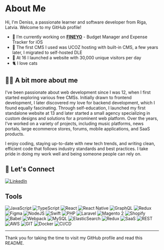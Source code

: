 
# About Me

Hi, I'm Deniss, a passionate learner and software developer from Riga, Latvia. Welcome to my GitHub profile!

- 🔭 I’m currently working on [**FINEYO**](https://fineyo.app/) - Budget Manager and Expense Tracker for iOS
- 📑 The first CMS I used was UCOZ hosting with built-in CMS, a few years later, I migrated to self-hosted DLE
- 🎉 At 16 I launched a website with 30,000 unique visitors per day
- 🐈 I love cats

## 🙋‍♂️ A bit more about me

I’ve been passionate about web development since I was 12, when I first started exploring various free CMSs. Initially drawn to frontend development, I later discovered my love for backend development, which I found equally fascinating. Through self-education, I launched my first standalone website at 13 and later started a small agency specializing in custom designs and solutions for a prominent web platform. Over the years, I’ve worked on a variety of projects, including music platforms, news portals, large ecommerce stores, forums, mobile applications, and SaaS products.

I enjoy coding, staying up-to-date with new tech trends, and writing clean, efficient code that follows industry standards and best practices. I take pride in doing my work well and being someone people can rely on.

## 💬 Let's Connect
[![LinkedIn](https://img.shields.io/badge/-LinkedIn-0a66c2?style=for-the-badge&logo=linkedin&logoColor=ffffff)](https://linkedin.com/in/deniss-dubinin)

## Tools
![JavaScript](https://img.shields.io/badge/JavaScript-%23F7DF1E.svg?style=for-the-badge&logo=javascript&logoColor=black)
![TypeScript](https://img.shields.io/badge/TypeScript-%23007ACC.svg?style=for-the-badge&logo=typescript&logoColor=white)
![React](https://img.shields.io/badge/React-%23000000.svg?style=for-the-badge&logo=react&logoColor=61DAFB)
![React Native](https://img.shields.io/badge/React%20Native-%23000000.svg?style=for-the-badge&logo=react&logoColor=61DAFB)
![GraphQL](https://img.shields.io/badge/GraphQL-%23000000.svg?style=for-the-badge&logo=graphql&logoColor=E10098)
![Redux](https://img.shields.io/badge/Redux-%23593d88.svg?style=for-the-badge&logo=redux&logoColor=white)
![Figma](https://img.shields.io/badge/Figma-%23F24E1E.svg?style=for-the-badge&logo=figma&logoColor=white)
![NodeJS](https://img.shields.io/badge/Node.js-%23417e38.svg?style=for-the-badge&logo=node.js&logoColor=white)
![Swift](https://img.shields.io/badge/Swift-%23F05138.svg?style=for-the-badge&logo=swift&logoColor=white)
![PHP](https://img.shields.io/badge/PHP-%23778CFF.svg?style=for-the-badge&logo=php&logoColor=white)
![Laravel](https://img.shields.io/badge/Laravel-%23FF2D20.svg?style=for-the-badge&logo=laravel&logoColor=white)
![Magento 2](https://img.shields.io/badge/Magento%202-%23F26C4F.svg?style=for-the-badge&logo=magento&logoColor=white)
![Shopify](https://img.shields.io/badge/Shopify-%23000C1D.svg?style=for-the-badge&logo=shopify&logoColor=white)
![Babel](https://img.shields.io/badge/Babel-%23F9DC3E.svg?style=for-the-badge&logo=babel&logoColor=black)
![Webpack](https://img.shields.io/badge/Webpack-%238DD6F9.svg?style=for-the-badge&logo=webpack&logoColor=black)
![MySQL](https://img.shields.io/badge/MySQL-%2300f.svg?style=for-the-badge&logo=mysql&logoColor=white)
![ElasticSearch](https://img.shields.io/badge/ElasticSearch-%23000000.svg?style=for-the-badge&logo=elasticsearch&logoColor=white)
![Redux](https://img.shields.io/badge/Redux-%23593d88.svg?style=for-the-badge&logo=redux&logoColor=white)
![SaaS](https://img.shields.io/badge/SaaS-%2300B0FF.svg?style=for-the-badge&logo=sass&logoColor=white)
![REST](https://img.shields.io/badge/REST-%23000000.svg?style=for-the-badge&logo=rest&logoColor=white)
![AWS](https://img.shields.io/badge/AWS-%23FF9900.svg?style=for-the-badge&logo=aws&logoColor=white)
![GIT](https://img.shields.io/badge/GIT-%23F14E32.svg?style=for-the-badge&logo=git&logoColor=white)
![Docker](https://img.shields.io/badge/Docker-%232496ED.svg?style=for-the-badge&logo=docker&logoColor=white)
![CI/CD](https://img.shields.io/badge/CI%2FCD-%23000F00.svg?style=for-the-badge&logo=github-actions&logoColor=white)

---

Thank you for taking the time to visit my GitHub profile and read this README.
